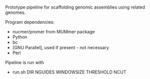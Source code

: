 Prototype pipeline for scaffolding genomic assemblies using related genomes.

Program dependencies:
* nucmer/promer from MUMmer package
* Python
* bc
* [GNU Parallel], used if present - not necessary
* Perl

Pipeline is run with
* run.sh DIR NGUIDES WINDOWSIZE THRESHOLD NCUT

